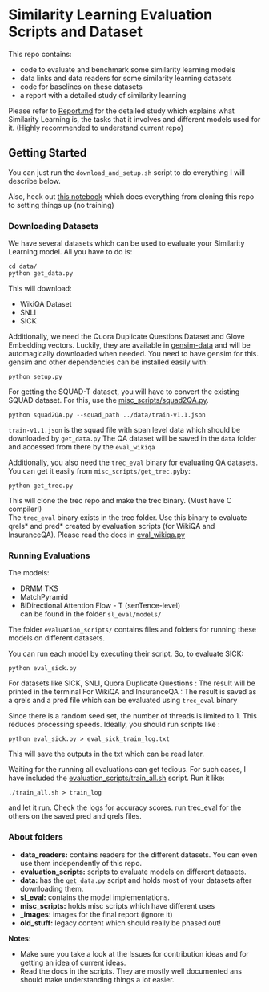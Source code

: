 # Similarity Learning Evaluation Scripts and Dataset
This repo contains:
- code to evaluate and benchmark some similarity learning models
- data links and data readers for some similarity learning datasets
- code for baselines on these datasets
- a report with a detailed study of similarity learning

Please refer to [Report.md](Report.md) for the detailed study which explains what Similarity Learning is, the tasks that it involves and different models used for it. (Highly recommended to understand current repo)

## Getting Started

You can just run the `download_and_setup.sh` script to do everything I will describe below.

Also, heck out [this notebook](SLEvalDownloadExample.ipynb) which does everything from cloning this repo to setting things up (no training)

### Downloading Datasets
We have several datasets which can be used to evaluate your Similarity Learning model. All you have to do is:

	cd data/
	python get_data.py

This will download:
- WikiQA Dataset
- SNLI
- SICK

Additionally, we need the Quora Duplicate Questions Dataset and Glove Embedding vectors. Luckily, they are available in [gensim-data](https://github.com/RaRe-Technologies/gensim-data) and will be automagically downloaded when needed. You need to have gensim for this. gensim and other dependencies can be installed easily with:

	python setup.py

For getting the SQUAD-T dataset, you will have to convert the existing SQUAD dataset. For this, use the [misc_scripts/squad2QA.py](https://github.com/aneesh-joshi/Similarity-Learning-Evaluation-Scripts/blob/master/misc_scripts/squad2QA.py).

	python squad2QA.py --squad_path ../data/train-v1.1.json

`train-v1.1.json` is the squad file with span level data which should be downloaded by `get_data.py`
The QA dataset will be saved in the `data` folder and accessed from there by the `eval_wikiqa`

Additionally, you also need the `trec_eval` binary for evaluating QA datasets. You can get it easily from `misc_scripts/get_trec.py`by:

	python get_trec.py

This will clone the trec repo and make the trec binary. (Must have C compiler!)  
The `trec_eval` binary exists in the trec folder. Use this binary to evaluate qrels* and pred* created by evaluation scripts (for WikiQA and InsuranceQA). Please read the docs in [eval_wikiqa.py](https://github.com/aneesh-joshi/Similarity-Learning-Evaluation-Scripts/blob/master/evaluation_scripts/WikiQA/eval_wikiqa.py)

### Running Evaluations
The models:  
- DRMM TKS
- MatchPyramid
- BiDirectional Attention Flow - T (senTence-level)  
can be found in the folder `sl_eval/models/`

The folder `evaluation_scripts/` contains files and folders for running these models on different datasets.

You can run each model by executing their script. So, to evaluate SICK:

	python eval_sick.py

For datasets like SICK, SNLI, Quora Duplicate Questions : The result will be printed in the terminal
For WikiQA and InsuranceQA : The result is saved as a qrels and a pred file which can be evaluated using `trec_eval` binary

Since there is a random seed set, the number of threads is limited to 1. This reduces processing speeds.
Ideally, you should run scripts like :

	python eval_sick.py > eval_sick_train_log.txt

This will save the outputs in the txt which can be read later.

Waiting for the running all evaluations can get tedious. For such cases, I have included the [evaluation_scripts/train_all.sh](https://github.com/aneesh-joshi/Similarity-Learning-Evaluation-Scripts/blob/master/evaluation_scripts/runall.sh) script. Run it like:

	./train_all.sh > train_log

and let it run. Check the logs for accuracy scores. run trec_eval for the others on the saved pred and qrels files.

### About folders
- **data_readers:** contains readers for the different datasets. You can even use them independently of this repo.
- **evaluation_scripts:** scripts to evaluate models on different datasets.
- **data:** has the `get_data.py` script and holds most of your datasets after downloading them.
- **sl_eval:** contains the model implementations.
- **misc_scripts:** holds misc scripts which have different uses
- **_images:** images for the final report (ignore it)
- **old_stuff:** legacy content which should really be phased out!


**Notes:**
- Make sure you take a look at the Issues for contribution ideas and for getting an idea of current ideas.
- Read the docs in the scripts. They are mostly well documented ans should make understanding things a lot easier.
